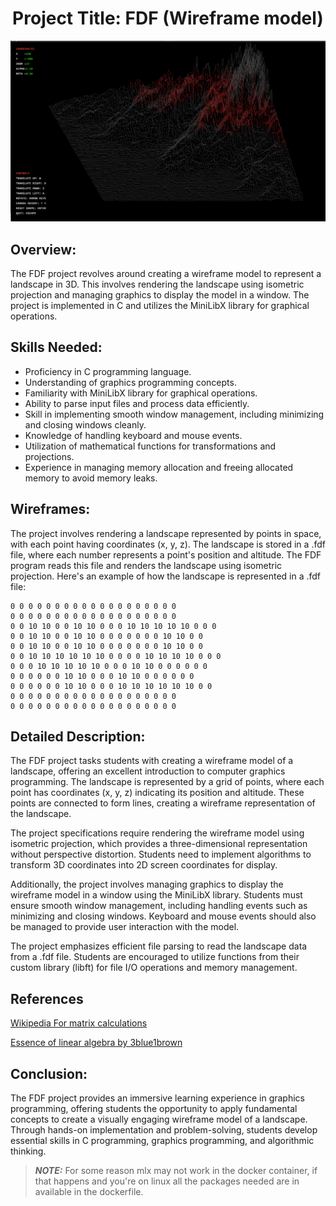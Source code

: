 <h1 align="center">Project Title: FDF (Wireframe model)</h1>

<div align="center">
	<img src="assets/t2.png" width=600/>
</div>

## Overview:
The FDF project revolves around creating a wireframe model to represent a landscape in 3D. This involves rendering the landscape using isometric projection and managing graphics to display the model in a window. The project is implemented in C and utilizes the MiniLibX library for graphical operations.

## Skills Needed:
- Proficiency in C programming language.
- Understanding of graphics programming concepts.
- Familiarity with MiniLibX library for graphical operations.
- Ability to parse input files and process data efficiently.
- Skill in implementing smooth window management, including minimizing and closing windows cleanly.
- Knowledge of handling keyboard and mouse events.
- Utilization of mathematical functions for transformations and projections.
- Experience in managing memory allocation and freeing allocated memory to avoid memory leaks.

## Wireframes:
The project involves rendering a landscape represented by points in space, with each point having coordinates (x, y, z). The landscape is stored in a .fdf file, where each number represents a point's position and altitude. The FDF program reads this file and renders the landscape using isometric projection. Here's an example of how the landscape is represented in a .fdf file:

```
0 0 0 0 0 0 0 0 0 0 0 0 0 0 0 0 0 0 0
0 0 0 0 0 0 0 0 0 0 0 0 0 0 0 0 0 0 0
0 0 10 10 0 0 10 10 0 0 0 10 10 10 10 10 0 0 0
0 0 10 10 0 0 10 10 0 0 0 0 0 0 0 10 10 0 0
0 0 10 10 0 0 10 10 0 0 0 0 0 0 0 10 10 0 0
0 0 10 10 10 10 10 10 0 0 0 0 10 10 10 10 0 0 0
0 0 0 10 10 10 10 10 0 0 0 10 10 0 0 0 0 0 0
0 0 0 0 0 0 10 10 0 0 0 10 10 0 0 0 0 0 0
0 0 0 0 0 0 10 10 0 0 0 10 10 10 10 10 10 0 0
0 0 0 0 0 0 0 0 0 0 0 0 0 0 0 0 0 0 0
0 0 0 0 0 0 0 0 0 0 0 0 0 0 0 0 0 0 0
```

## Detailed Description:
The FDF project tasks students with creating a wireframe model of a landscape, offering an excellent introduction to computer graphics programming. The landscape is represented by a grid of points, where each point has coordinates (x, y, z) indicating its position and altitude. These points are connected to form lines, creating a wireframe representation of the landscape.

The project specifications require rendering the wireframe model using isometric projection, which provides a three-dimensional representation without perspective distortion. Students need to implement algorithms to transform 3D coordinates into 2D screen coordinates for display.

Additionally, the project involves managing graphics to display the wireframe model in a window using the MiniLibX library. Students must ensure smooth window management, including handling events such as minimizing and closing windows. Keyboard and mouse events should also be managed to provide user interaction with the model.

The project emphasizes efficient file parsing to read the landscape data from a .fdf file. Students are encouraged to utilize functions from their custom library (libft) for file I/O operations and memory management.

## References

[Wikipedia For matrix calculations](https://en.wikipedia.org/wiki/Matrix_(mathematics))

[Essence of linear algebra by 3blue1brown](https://www.youtube.com/watch?v=fNk_zzaMoSs&list=PLZHQObOWTQDPD3MizzM2xVFitgF8hE_ab)

## Conclusion:
The FDF project provides an immersive learning experience in graphics programming, offering students the opportunity to apply fundamental concepts to create a visually engaging wireframe model of a landscape. Through hands-on implementation and problem-solving, students develop essential skills in C programming, graphics programming, and algorithmic thinking.

> **_NOTE:_**  For some reason mlx may not work in the docker container, if that happens and you're on linux all the packages needed are in available in the dockerfile.
